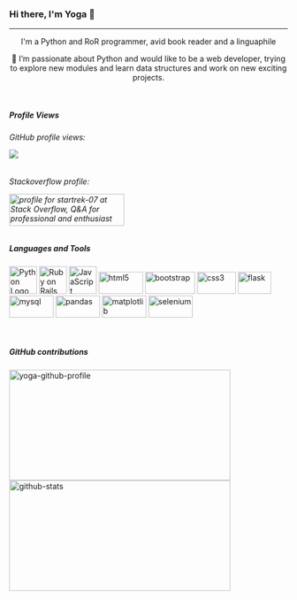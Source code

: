 ### Hi there, I'm Yoga 👋
<hr>
<p align="center">I'm a Python and RoR programmer, avid book reader and a linguaphile</p>
<p align="center">🌱 I’m passionate about Python and would like to be a web developer, trying to explore new modules and learn data structures and work on new exciting projects.</p>
<br/>

<h5><b>Profile Views</b></h5>
<h6 style="align:left">GitHub profile views:
<p align="left"><img style="padding-left:"20" src="https://komarev.com/ghpvc/?username=yoga-0731&style=flat,color=blue"></p></h6>
<h6 style="align:left">Stackoverflow profile: <p><a href="https://stackoverflow.com/users/20330166/startrek-07"><img src="https://stackoverflow.com/users/flair/20330166.png?theme=clean" width="208" height="58" alt="profile for startrek-07 at Stack Overflow, Q&amp;A for professional and enthusiast programmers" title="profile for startrek-07 at Stack Overflow, Q&amp;A for professional and enthusiast programmers"></a></p></h6>

<h5><b>Languages and Tools</b></h5>
<p align="left"> 
  <a href="https://www.python.org" target="_blank" rel="noreferrer"><img src="https://cdn.worldvectorlogo.com/logos/python-5.svg" alt="Python Logo" width="50" height="50"/></a>
  <a href="https://rubyonrails.org/" target="_blank" rel="noreferrer"><img src="https://miro.medium.com/v2/resize:fit:450/1*MtuURq-9Fe3MZM5IZqQgyw.png" alt="Ruby on Rails" width="50" height="50"/></a>
  <a href="https://www.javascript.com/" target="_blank" rel="noreferrer"><img src="https://static.javatpoint.com/images/javascript/javascript_logo.png" alt="JavaScript" width="50" height="50"/></a>
  <a href="https://www.w3.org/html/" target="_blank" rel="noreferrer"><img src="https://img.shields.io/badge/HTML5-E34F26?style=for-the-badge&logo=html5&logoColor=white" alt="html5" width="80" height="40"/></a>
  <a href="https://getbootstrap.com/docs/5.3/getting-started/introduction/" target="_blank" rel="noreferrer"><img src="https://img.shields.io/badge/Bootstrap-563D7C?style=for-the-badge&logo=bootstrap&logoColor=white" alt="bootstrap" width="90" height="40"/></a>
  <a href="https://www.w3schools.com/css/" target="_blank" rel="noreferrer"><img src="https://img.shields.io/badge/CSS3-1572B6?style=for-the-badge&logo=css3&logoColor=white" alt="css3" width="70" height="40"/></a>
  <a href="https://flask.palletsprojects.com/" target="_blank" rel="noreferrer"><img src="https://spin.atomicobject.com/wp-content/uploads/flask.png" alt="flask" width="60" height="40"/></a>
  <a href="https://www.mysql.com/" target="_blank" rel="noreferrer"><img src="https://1000logos.net/wp-content/uploads/2020/08/MySQL-Logo.png?style=for-the-badge&logo=mysql&logoColor=white" alt="mysql" width="80" height="40"/></a>
  <a href="https://pandas.pydata.org/" target="_blank" rel="noreferrer"><img src="https://img.shields.io/badge/Pandas-2C2D72?style=for-the-badge&logo=pandas&logoColor=white" alt="pandas" width="80" height="40"/></a>
  <a href="https://matplotlib.org/" target="_blank" rel="noreferrer"><img src="https://static.javatpoint.com/tutorial/matplotlib/images/matplotlib-tutorial.png"?style=for-the-badge&logo=matplotlib&logoColor=white" alt="matplotlib" width="80" height="40"/></a>
  <a href="https://www.selenium.dev" target="_blank" rel="noreferrer"><img src="https://img.shields.io/badge/Selenium-43B02A?style=for-the-badge&logo=Selenium&logoColor=white" alt="selenium" width="80" height="40"/></a>
</p>
<br/>

<h5><b>GitHub contributions</b></h5>
<p>
  <img align="left" src="https://github-readme-streak-stats.herokuapp.com/?user=yoga-0731&show_icons=true&locale=en&layout=compact" alt="yoga-github-profile"  width="400" height="200"/>
  <img src="http://github-profile-summary-cards.vercel.app/api/cards/repos-per-language?username=yoga-0731&theme=dark" alt="github-stats" width="400" height="200"/>
</p>

